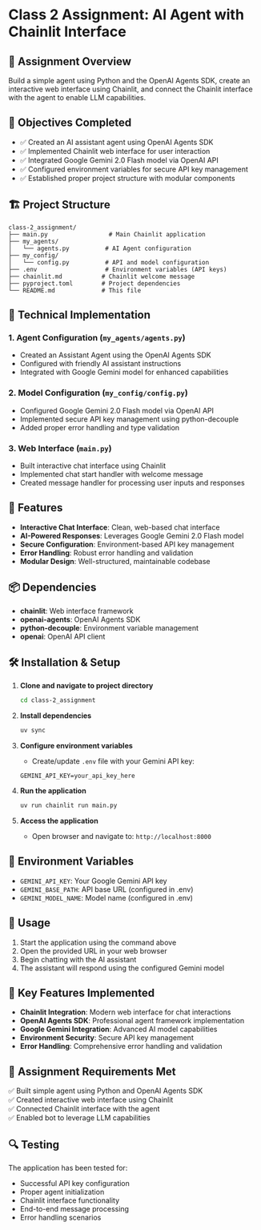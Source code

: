 # Class 2 Assignment: AI Agent with Chainlit Interface

## 📘 Assignment Overview
Build a simple agent using Python and the OpenAI Agents SDK, create an interactive web interface using Chainlit, and connect the Chainlit interface with the agent to enable LLM capabilities.

## 🎯 Objectives Completed
- ✅ Created an AI assistant agent using OpenAI Agents SDK
- ✅ Implemented Chainlit web interface for user interaction
- ✅ Integrated Google Gemini 2.0 Flash model via OpenAI API
- ✅ Configured environment variables for secure API key management
- ✅ Established proper project structure with modular components

## 🏗️ Project Structure
```
class-2_assignment/
├── main.py                 # Main Chainlit application
├── my_agents/
│   └── agents.py          # AI Agent configuration
├── my_config/
│   └── config.py          # API and model configuration
├── .env                   # Environment variables (API keys)
├── chainlit.md           # Chainlit welcome message
├── pyproject.toml        # Project dependencies
└── README.md             # This file
```

## 🔧 Technical Implementation

### 1. Agent Configuration (`my_agents/agents.py`)
- Created an Assistant Agent using the OpenAI Agents SDK
- Configured with friendly AI assistant instructions
- Integrated with Google Gemini model for enhanced capabilities

### 2. Model Configuration (`my_config/config.py`)
- Configured Google Gemini 2.0 Flash model via OpenAI API
- Implemented secure API key management using python-decouple
- Added proper error handling and type validation

### 3. Web Interface (`main.py`)
- Built interactive chat interface using Chainlit
- Implemented chat start handler with welcome message
- Created message handler for processing user inputs and responses

## 🚀 Features
- **Interactive Chat Interface**: Clean, web-based chat interface
- **AI-Powered Responses**: Leverages Google Gemini 2.0 Flash model
- **Secure Configuration**: Environment-based API key management
- **Error Handling**: Robust error handling and validation
- **Modular Design**: Well-structured, maintainable codebase

## 📦 Dependencies
- **chainlit**: Web interface framework
- **openai-agents**: OpenAI Agents SDK
- **python-decouple**: Environment variable management
- **openai**: OpenAI API client

## 🛠️ Installation & Setup

1. **Clone and navigate to project directory**
   ```bash
   cd class-2_assignment
   ```

2. **Install dependencies**
   ```bash
   uv sync
   ```

3. **Configure environment variables**
   - Create/update `.env` file with your Gemini API key:
   ```
   GEMINI_API_KEY=your_api_key_here
   ```

4. **Run the application**
   ```bash
   uv run chainlit run main.py
   ```

5. **Access the application**
   - Open browser and navigate to: `http://localhost:8000`

## 🔐 Environment Variables
- `GEMINI_API_KEY`: Your Google Gemini API key
- `GEMINI_BASE_PATH`: API base URL (configured in .env)
- `GEMINI_MODEL_NAME`: Model name (configured in .env)

## 💬 Usage
1. Start the application using the command above
2. Open the provided URL in your web browser
3. Begin chatting with the AI assistant
4. The assistant will respond using the configured Gemini model

## 🎨 Key Features Implemented
- **Chainlit Integration**: Modern web interface for chat interactions
- **OpenAI Agents SDK**: Professional agent framework implementation
- **Google Gemini Integration**: Advanced AI model capabilities
- **Environment Security**: Secure API key management
- **Error Handling**: Comprehensive error handling and validation

## 📝 Assignment Requirements Met
✅ Built simple agent using Python and OpenAI Agents SDK  
✅ Created interactive web interface using Chainlit  
✅ Connected Chainlit interface with the agent  
✅ Enabled bot to leverage LLM capabilities  

## 🔍 Testing
The application has been tested for:
- Successful API key configuration
- Proper agent initialization
- Chainlit interface functionality
- End-to-end message processing
- Error handling scenarios
